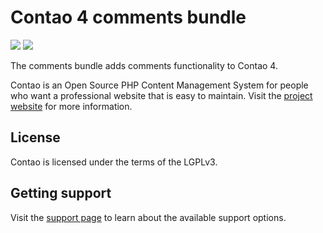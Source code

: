 # Contao 4 comments bundle

[![](https://img.shields.io/packagist/v/contao/comments-bundle.svg?style=flat-square)](https://packagist.org/packages/contao/comments-bundle)
[![](https://img.shields.io/packagist/dt/contao/comments-bundle.svg?style=flat-square)](https://packagist.org/packages/contao/comments-bundle)

The comments bundle adds comments functionality to Contao 4.

Contao is an Open Source PHP Content Management System for people who want a
professional website that is easy to maintain. Visit the [project website][1]
for more information.

## License

Contao is licensed under the terms of the LGPLv3.

## Getting support

Visit the [support page][2] to learn about the available support options.

[1]: https://contao.org
[2]: https://contao.org/en/support.html
